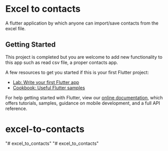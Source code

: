 # Excel to contacts

A flutter application by which anyone can import/save contacts from the excel file.

## Getting Started

This project is completed but you are welcome to add new functionality to this app such as read csv file, a proper contacts app.

A few resources to get you started if this is your first Flutter project:

- [Lab: Write your first Flutter app](https://flutter.dev/docs/get-started/codelab)
- [Cookbook: Useful Flutter samples](https://flutter.dev/docs/cookbook)

For help getting started with Flutter, view our
[online documentation](https://flutter.dev/docs), which offers tutorials,
samples, guidance on mobile development, and a full API reference.
# excel-to-contacts

"# excel_to_contacts" 
"# excel_to_contacts" 
